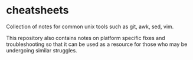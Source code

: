 # cheatsheets
Collection of notes for common unix tools such as git, awk, sed, vim.

This repository also contains notes on platform specific fixes and troubleshooting so that it can be used as a resource for those who may be undergoing similar struggles. 

